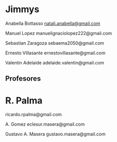 # Jimmys
Anabella Bottasso  natali.anabella@gmail.com
<p>
Manuel Lopez  manuelignaciolopez222@gmail.com
  </p>
  <p>
Sebastian Zaragoza sebaema2050@gmail.com
    </p>
    <p>
Ernesto Villasante ernestovillasante@gmail.com
      </p>
      <p>
Valentin Adelaide adelaide.valentin@gmail.com
        </p>
<h2>
Profesores
  </h2>
<h1>
R. Palma
  </h1>
  ricardo.rpalma@gmail.com
  <p>
A. Gomez
    </h1>
    eclesur.masera@gmail.com
  </p>
    <p>
Gustavo A. Masera
    </h1>
    gustavo.masera@gmail.com
  </p>

